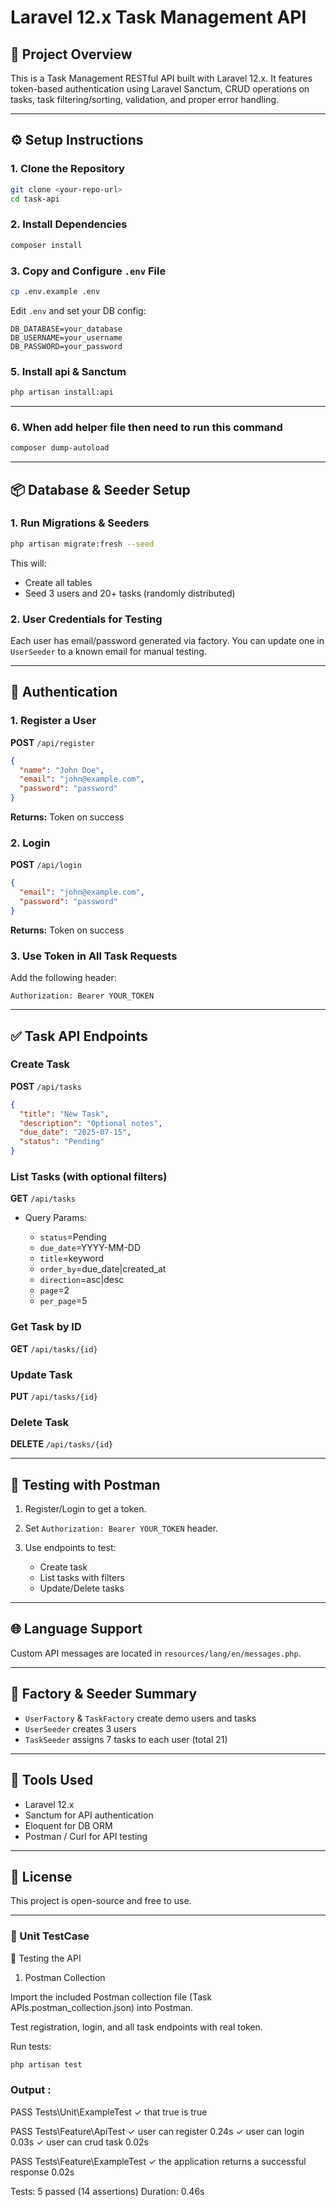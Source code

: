 # Laravel 12.x Task Management API

## 📘 Project Overview

This is a Task Management RESTful API built with Laravel 12.x. It features token-based authentication using Laravel Sanctum, CRUD operations on tasks, task filtering/sorting, validation, and proper error handling.

---

## ⚙️ Setup Instructions

### 1. Clone the Repository

```bash
git clone <your-repo-url>
cd task-api
```

### 2. Install Dependencies

```bash
composer install
```

### 3. Copy and Configure `.env` File

```bash
cp .env.example .env
```

Edit `.env` and set your DB config:

```env
DB_DATABASE=your_database
DB_USERNAME=your_username
DB_PASSWORD=your_password
```

### 5. Install api & Sanctum 

```bash
php artisan install:api 
```

---

###  6. When add helper file then need to run this command 
```bash
composer dump-autoload
```

---

## 📦 Database & Seeder Setup

### 1. Run Migrations & Seeders

```bash
php artisan migrate:fresh --seed
```

This will:

* Create all tables
* Seed 3 users and 20+ tasks (randomly distributed)

### 2. User Credentials for Testing

Each user has email/password generated via factory. You can update one in `UserSeeder` to a known email for manual testing.

---

## 🔐 Authentication

### 1. Register a User

**POST** `/api/register`

```json
{
  "name": "John Doe",
  "email": "john@example.com",
  "password": "password"
}
```

**Returns:** Token on success

### 2. Login

**POST** `/api/login`

```json
{
  "email": "john@example.com",
  "password": "password"
}
```

**Returns:** Token on success

### 3. Use Token in All Task Requests

Add the following header:

```http
Authorization: Bearer YOUR_TOKEN
```

---

## ✅ Task API Endpoints

### Create Task

**POST** `/api/tasks`

```json
{
  "title": "New Task",
  "description": "Optional notes",
  "due_date": "2025-07-15",
  "status": "Pending"
}
```

### List Tasks (with optional filters)

**GET** `/api/tasks`

* Query Params:

  * `status`=Pending
  * `due_date`=YYYY-MM-DD
  * `title`=keyword
  * `order_by`=due\_date|created\_at
  * `direction`=asc|desc
  * `page`=2
  * `per_page`=5

### Get Task by ID

**GET** `/api/tasks/{id}`

### Update Task

**PUT** `/api/tasks/{id}`

### Delete Task

**DELETE** `/api/tasks/{id}`

---

## 🧪 Testing with Postman

1. Register/Login to get a token.
2. Set `Authorization: Bearer YOUR_TOKEN` header.
3. Use endpoints to test:

   * Create task
   * List tasks with filters
   * Update/Delete tasks

---

## 🌐 Language Support

Custom API messages are located in `resources/lang/en/messages.php`.

---

## 📂 Factory & Seeder Summary

* `UserFactory` & `TaskFactory` create demo users and tasks
* `UserSeeder` creates 3 users
* `TaskSeeder` assigns 7 tasks to each user (total 21)

---

## 🧰 Tools Used

* Laravel 12.x
* Sanctum for API authentication
* Eloquent for DB ORM
* Postman / Curl for API testing

---

## 📄 License

This project is open-source and free to use.


---

### 🧰 Unit TestCase

🧪 Testing the API

1. Postman Collection

Import the included Postman collection file (Task APIs.postman_collection.json) into Postman.

Test registration, login, and all task endpoints with real token.

Run tests:


```bash
php artisan test
```


### Output :

   PASS  Tests\Unit\ExampleTest
  ✓ that true is true

   PASS  Tests\Feature\ApiTest
  ✓ user can register                                                                                                                                0.24s
  ✓ user can login                                                                                                                                   0.03s
  ✓ user can crud task                                                                                                                               0.02s

   PASS  Tests\Feature\ExampleTest
  ✓ the application returns a successful response                                                                                                    0.02s

  Tests:    5 passed (14 assertions)
  Duration: 0.46s





